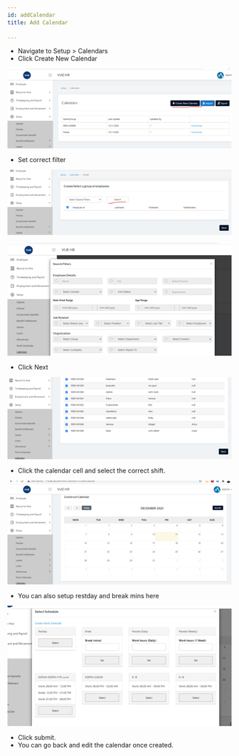 ```yaml
---
id: addCalendar
title: Add Calendar

---
```


* Navigate to Setup > Calendars
* Click Create New Calendar

![alt-text](assets/28.png)
* Set correct filter

![alt-text](assets/29.png)

![alt-text](assets/30.png)
* Click Next

![alt-text](assets/31.png)
* Click the calendar cell and select the correct shift. 

![alt-text](assets/32.png)
* You can also setup restday and break mins here

![alt-text](assets/33.png)

* Click submit.
* You can go back and edit the calendar once created.

